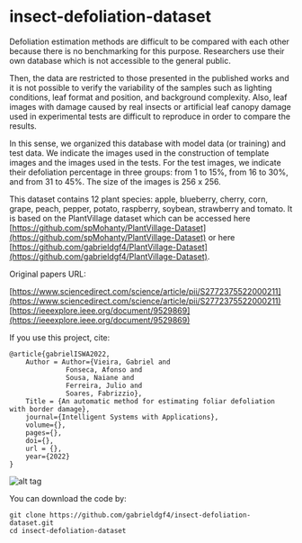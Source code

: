 # insect-defoliation-dataset

Defoliation estimation methods are difficult to be compared with each other because there is no benchmarking for this purpose. Researchers use their own database which is not accessible to the general public. 

Then, the data are restricted to those presented in the published works and it is not possible to verify the variability of the samples such as lighting conditions, leaf format and position, and background complexity. Also, leaf images with damage caused by real insects or artificial leaf canopy damage used in experimental tests are difficult to reproduce in order to compare the results.

In this sense, we organized this database with model data (or training) and test data. We indicate the images used in the construction of template images and the images used in the tests. For the test images, we indicate their defoliation percentage in three groups: from 1 to 15%, from 16 to 30%, and from 31 to 45%. The size of the images is 256 x 256.

This dataset contains 12 plant species: apple, blueberry, cherry, corn, grape, peach, pepper, potato, raspberry, soybean, strawberry and tomato. It is based on the PlantVillage dataset which can be accessed here [https://github.com/spMohanty/PlantVillage-Dataset](https://github.com/spMohanty/PlantVillage-Dataset) or here [https://github.com/gabrieldgf4/PlantVillage-Dataset](https://github.com/gabrieldgf4/PlantVillage-Dataset).

Original papers URL: 

[https://www.sciencedirect.com/science/article/pii/S2772375522000211](https://www.sciencedirect.com/science/article/pii/S2772375522000211)          
[https://ieeexplore.ieee.org/document/9529869](https://ieeexplore.ieee.org/document/9529869)

If you use this project, cite:

    @article{gabrielISWA2022,
        Author = Author={Vieira, Gabriel and 
                  Fonseca, Afonso and
                  Sousa, Naiane and
                  Ferreira, Julio and
                  Soares, Fabrizzio},
        Title = {An automatic method for estimating foliar defoliation with border damage},
        journal={Intelligent Systems with Applications},
        volume={},
        pages={},
        doi={},
        url = {},
        year={2022}
    }

![alt tag](https://user-images.githubusercontent.com/63321757/180873122-244e57c0-21e6-4990-9120-74d8df3f726a.png)

You can download the code by:

    git clone https://github.com/gabrieldgf4/insect-defoliation-dataset.git
    cd insect-defoliation-dataset
    
    
